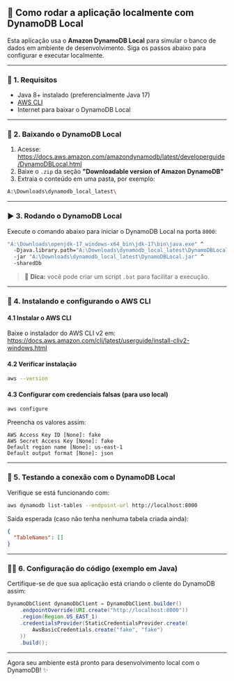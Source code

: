 ## 🔪 Como rodar a aplicação localmente com DynamoDB Local

Esta aplicação usa o **Amazon DynamoDB Local** para simular o banco de dados em ambiente de desenvolvimento. Siga os passos abaixo para configurar e executar localmente.

---

### 📆 1. Requisitos

- Java 8+ instalado (preferencialmente Java 17)
- [AWS CLI](https://docs.aws.amazon.com/cli/latest/userguide/install-cliv2.html)
- Internet para baixar o DynamoDB Local

---

### 📁 2. Baixando o DynamoDB Local

1. Acesse: https://docs.aws.amazon.com/amazondynamodb/latest/developerguide/DynamoDBLocal.html  
2. Baixe o `.zip` da seção **"Downloadable version of Amazon DynamoDB"**
3. Extraia o conteúdo em uma pasta, por exemplo:

```bash
A:\Downloads\dynamodb_local_latest\
```

---

### ▶️ 3. Rodando o DynamoDB Local

Execute o comando abaixo para iniciar o DynamoDB Local na porta `8000`:

```bash
"A:\Downloads\openjdk-17_windows-x64_bin\jdk-17\bin\java.exe" ^
  -Djava.library.path="A:\Downloads\dynamodb_local_latest\DynamoDBLocal_lib" ^
  -jar "A:\Downloads\dynamodb_local_latest\DynamoDBLocal.jar" ^
  -sharedDb
```

> 💭 **Dica:** você pode criar um script `.bat` para facilitar a execução.

---

### 🔧 4. Instalando e configurando o AWS CLI

#### 4.1 Instalar o AWS CLI

Baixe o instalador do AWS CLI v2 em:  
https://docs.aws.amazon.com/cli/latest/userguide/install-cliv2-windows.html

#### 4.2 Verificar instalação

```bash
aws --version
```

#### 4.3 Configurar com credenciais falsas (para uso local)

```bash
aws configure
```

Preencha os valores assim:

```
AWS Access Key ID [None]: fake
AWS Secret Access Key [None]: fake
Default region name [None]: us-east-1
Default output format [None]: json
```

---

### 🤕 5. Testando a conexão com o DynamoDB Local

Verifique se está funcionando com:

```bash
aws dynamodb list-tables --endpoint-url http://localhost:8000
```

Saída esperada (caso não tenha nenhuma tabela criada ainda):

```json
{
  "TableNames": []
}
```

---

### 🧑‍💻 6. Configuração do código (exemplo em Java)

Certifique-se de que sua aplicação está criando o cliente do DynamoDB assim:

```java
DynamoDbClient dynamoDbClient = DynamoDbClient.builder()
    .endpointOverride(URI.create("http://localhost:8000"))
    .region(Region.US_EAST_1)
    .credentialsProvider(StaticCredentialsProvider.create(
        AwsBasicCredentials.create("fake", "fake")
    ))
    .build();
```

---

Agora seu ambiente está pronto para desenvolvimento local com o DynamoDB! ✨

